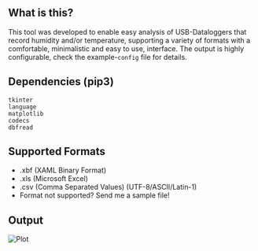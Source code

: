 ## What is this?
This tool was developed to enable easy analysis of USB-Dataloggers that record humidity and/or temperature, supporting a variety of formats with a comfortable, minimalistic and easy to use, interface. The output is highly configurable, check the example-``config`` file for details.

## Dependencies (pip3)

    tkinter
    language
    matplotlib
    codecs
    dbfread

## Supported Formats

- .xbf (XAML Binary Format)
- .xls (Microsoft Excel)
- .csv (Comma Separated Values) (UTF-8/ASCII/Latin-1)
- Format not supported? Send me a sample file!

## Output
![Plot](https://media.atlantishq.de/ths-plot-example.png)

